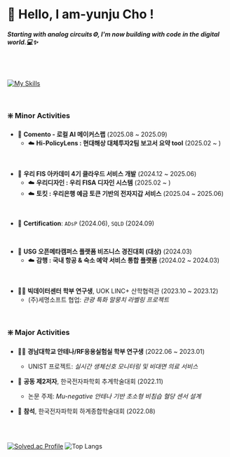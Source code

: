 # 🫧 Hello, I am-yunju Cho !
##### *Starting with analog circuits⚙️, I'm now building with code in the digital world.💻✨*

<br>
<br>

[![My Skills](https://skillicons.dev/icons?i=cpp,ts,js,react,mysql,java,python&theme=light&perline=7)](https://skillicons.dev)

<br>

### ❇️ Minor Activities
- 🧩 **Comento - 로컬 AI 메이커스랩** (2025.08 ~ 2025.09)
  - ☁️ **Hi-PolicyLens : 현대해상 대체투자2팀 보고서 요약 tool** (2025.02 ~ )
<br>

- 🧩 **우리 FIS 아카데미 4기 클라우드 서비스 개발** (2024.12 ~ 2025.06)
  - ☁️ **우리디자인 : 우리 FISA 디자인 시스템** (2025.02 ~ )
  - ☁️ **토킷 : 우리은행 예금 토큰 기반의 전자지갑 서비스** (2025.04 ~ 2025.06)
<br>

- 🧩 **Certification**: `ADsP` (2024.06), `SQLD` (2024.09)
<br>
  
- 🧩 **USG 오픈메타캠퍼스 플랫폼 비즈니스 경진대회 (대상)** (2024.03)
  - ☁️ **감행 : 국내 항공 & 숙소 예약 서비스 통합 플랫폼** (2024.02 ~ 2024.03)
<br>

- 🧑‍🔬 **빅데이터센터 학부 연구생**, UOK LINC+ 산학협력관 (2023.10 ~ 2023.12)  
  - (주)세명소프트 협업: *관광 특화 말뭉치 라벨링 프로젝트*

<br>

### ❇️ Major Activities

- 🧑‍🔬 **경남대학교 안테나/RF응용실험실 학부 연구생** (2022.06 ~ 2023.01)  
  - UNIST 프로젝트: *실시간 생체신호 모니터링 및 비대면 의료 서비스*

- 📄 **공동 제2저자**, 한국전자파학회 추계학술대회 (2022.11)  
  - 논문 주제: *Mu-negative 안테나 기반 초소형 비침습 혈당 센서 설계*
    
- 📄 **참석**, 한국전자파학회 하계종합학술대회 (2022.08)

<br>


<br>

[![Solved.ac Profile](http://mazassumnida.wtf/api/generate_badge?boj=amy8883)](https://solved.ac/amy8883)
![Top Langs](https://github-readme-stats.vercel.app/api/top-langs/?username=iamyuunzo&layout=compact)

